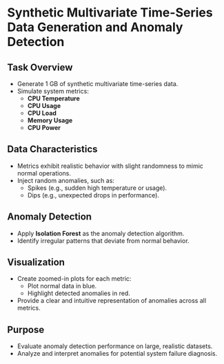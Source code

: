 # Synthetic Multivariate Time-Series Data Generation and Anomaly Detection

## Task Overview
- Generate 1 GB of synthetic multivariate time-series data.
- Simulate system metrics:
  - **CPU Temperature**
  - **CPU Usage**
  - **CPU Load**
  - **Memory Usage**
  - **CPU Power**

## Data Characteristics
- Metrics exhibit realistic behavior with slight randomness to mimic normal operations.
- Inject random anomalies, such as:
  - Spikes (e.g., sudden high temperature or usage).
  - Dips (e.g., unexpected drops in performance).

## Anomaly Detection
- Apply **Isolation Forest** as the anomaly detection algorithm.
- Identify irregular patterns that deviate from normal behavior.

## Visualization
- Create zoomed-in plots for each metric:
  - Plot normal data in blue.
  - Highlight detected anomalies in red.
- Provide a clear and intuitive representation of anomalies across all metrics.

## Purpose
- Evaluate anomaly detection performance on large, realistic datasets.
- Analyze and interpret anomalies for potential system failure diagnosis.
